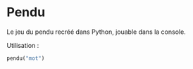 # Pendu
Le jeu du pendu recréé dans Python, jouable dans la console.

Utilisation :
~~~python
pendu("mot")
~~~
